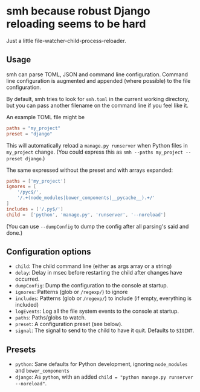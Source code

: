 # smh because robust Django reloading seems to be hard

Just a little file-watcher-child-process-reloader.

## Usage

smh can parse TOML, JSON and command line configuration.
Command line configuration is augmented and appended (where possible)
to the file configuration.

By default, smh tries to look for `smh.toml` in the current working directory,
but you can pass another filename on the command line if you feel like it.

An example TOML file might be

```toml
paths = "my_project"
preset = "django"
```

This will automatically reload a `manage.py runserver` when Python files in
`my_project` change.
(You could express this as `smh --paths my_project --preset django`.)

The same expressed without the preset and with arrays expanded:

```toml
paths = ['my_project']
ignores = [
	'/pyc$/',
	'/.+(node_modules|bower_components|__pycache__).+/'
]
includes = ['/.py$/']
child =  ['python', 'manage.py', 'runserver', '--noreload']
```

(You can use `--dumpConfig` to dump the config after all parsing's said and done.)

## Configuration options

- `child`: The child command line (either as args array or a string)
- `delay`: Delay in msec before restarting the child after changes have occurred.
- `dumpConfig`: Dump the configuration to the console at startup.
- `ignores`: Patterns (glob or `/regexp/`) to ignore
- `includes`: Patterns (glob or `/regexp/`) to include (if empty, everything is included)
- `logEvents`: Log all the file system events to the console at startup.
- `paths`: Paths/globs to watch.
- `preset`: A configuration preset (see below).
- `signal`: The signal to send to the child to have it quit. Defaults to `SIGINT`.

## Presets

- `python`: Sane defaults for Python development, ignoring `node_modules` and `bower_components`
- `django`: As `python`, with an added `child = "python manage.py runserver --noreload"`.
